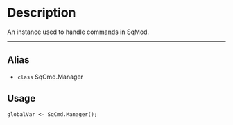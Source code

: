 # Description

An instance used to handle commands in SqMod.

----

## Alias

* `class` SqCmd.Manager

## Usage
```
globalVar <- SqCmd.Manager();
```